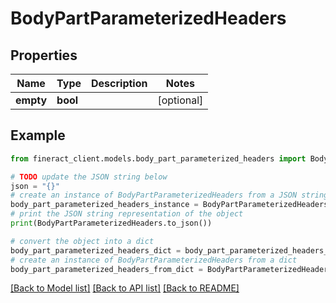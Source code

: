 # BodyPartParameterizedHeaders


## Properties

Name | Type | Description | Notes
------------ | ------------- | ------------- | -------------
**empty** | **bool** |  | [optional] 

## Example

```python
from fineract_client.models.body_part_parameterized_headers import BodyPartParameterizedHeaders

# TODO update the JSON string below
json = "{}"
# create an instance of BodyPartParameterizedHeaders from a JSON string
body_part_parameterized_headers_instance = BodyPartParameterizedHeaders.from_json(json)
# print the JSON string representation of the object
print(BodyPartParameterizedHeaders.to_json())

# convert the object into a dict
body_part_parameterized_headers_dict = body_part_parameterized_headers_instance.to_dict()
# create an instance of BodyPartParameterizedHeaders from a dict
body_part_parameterized_headers_from_dict = BodyPartParameterizedHeaders.from_dict(body_part_parameterized_headers_dict)
```
[[Back to Model list]](../README.md#documentation-for-models) [[Back to API list]](../README.md#documentation-for-api-endpoints) [[Back to README]](../README.md)



